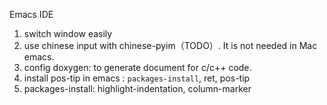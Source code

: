 Emacs IDE

1. switch window easily
2. use chinese input with chinese-pyim（TODO）. It is not needed in Mac emacs.
3. config doxygen: to generate document for c/c++ code.
4. install pos-tip in emacs : `packages-install`, ret, pos-tip
5. packages-install: highlight-indentation, column-marker


